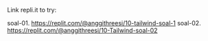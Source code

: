 Link repli.it to try:

soal-01. https://replit.com/@anggithreesi/10-tailwind-soal-1
soal-02. https://replit.com/@anggithreesi/10-Tailwind-soal-02
